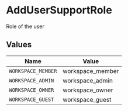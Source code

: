 # AddUserSupportRole

Role of the user


## Values

| Name               | Value              |
| ------------------ | ------------------ |
| `WORKSPACE_MEMBER` | workspace_member   |
| `WORKSPACE_ADMIN`  | workspace_admin    |
| `WORKSPACE_OWNER`  | workspace_owner    |
| `WORKSPACE_GUEST`  | workspace_guest    |